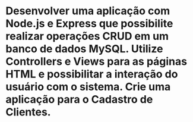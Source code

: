 # Desenvolver uma aplicação com Node.js e Express que possibilite realizar operações CRUD em um banco de dados MySQL. Utilize Controllers e Views para as páginas HTML e possibilitar a interação do usuário com o sistema. Crie uma aplicação para o Cadastro de Clientes.
